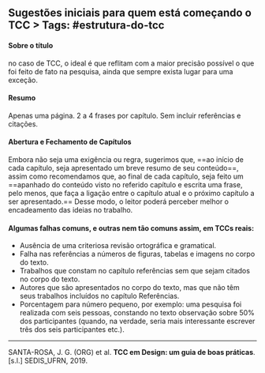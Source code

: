 ## Sugestões iniciais para quem está começando o TCC > Tags: #estrutura-do-tcc
#### Sobre o título
no caso de TCC, o ideal é que  reflitam com a maior precisão possível o que foi feito  de fato na pesquisa, ainda que sempre exista lugar  para uma exceção.

#### Resumo
Apenas uma página. 2 a 4 frases por capítulo. Sem incluir referências e citações.

#### Abertura e Fechamento de Capítulos
Embora não seja uma exigência ou regra, sugerimos  que, ==ao início de cada capítulo, seja apresentado um  breve resumo de seu conteúdo==, assim como recomendamos que, ao final de cada capítulo, seja feito um ==apanhado do conteúdo visto no referido capítulo e escrita uma frase, pelo menos, que faça a ligação entre o capítulo atual e o próximo capítulo a ser apresentado.== Desse modo, o leitor poderá perceber melhor o encadeamento das ideias no trabalho.

#### Algumas falhas comuns, e outras nem tão comuns assim, em TCCs reais:
 * Ausência de uma criteriosa revisão ortográfica e gramatical.
 * Falha nas referências a números de figuras, tabelas e imagens no corpo do texto.
 * Trabalhos que constam no capítulo referências sem que sejam citados no corpo do texto.
* Autores que são apresentados no corpo do texto, mas que não têm seus trabalhos incluídos no capítulo Referências.
* Porcentagem para número pequeno, por exemplo: uma pesquisa foi realizada com seis pessoas, constando no texto observação sobre 50% dos participantes (quando, na verdade, seria mais interessante escrever três dos seis participantes etc.).

----
SANTA-ROSA, J. G. (ORG) et al. **TCC em Design: um guia de boas práticas**. [s.l.] SEDIS_UFRN, 2019.
